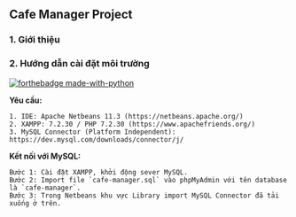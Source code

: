 ## Cafe Manager Project

### 1. Giới thiệu

### 2. Hướng dẫn cài đặt môi trường 

[![forthebadge made-with-python](http://ForTheBadge.com/images/badges/made-with-java.svg)](https://www.java.com/)

**Yêu cầu:**
```
1. IDE: Apache Netbeans 11.3 (https://netbeans.apache.org/)
2. XAMPP: 7.2.30 / PHP 7.2.30 (https://www.apachefriends.org/)
3. MySQL Connector (Platform Independent): https://dev.mysql.com/downloads/connector/j/
```

**Kết nối với MySQL:**
```
Bước 1: Cài đặt XAMPP, khởi động sever MySQL.
Bước 2: Import file `cafe-manager.sql` vào phpMyAdmin với tên database là `cafe-manager`.
Bước 3: Trong Netbeans khu vực Library import MySQL Connector đã tải xuống ở trên.
```


 
